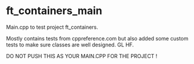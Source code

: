 # ft_containers_main
Main.cpp to test project ft_containers.

Mostly contains tests from cppreference.com but also added some custom tests to make sure classes are well designed.
GL HF. 

DO NOT PUSH THIS AS YOUR MAIN.CPP FOR THE PROJECT !
